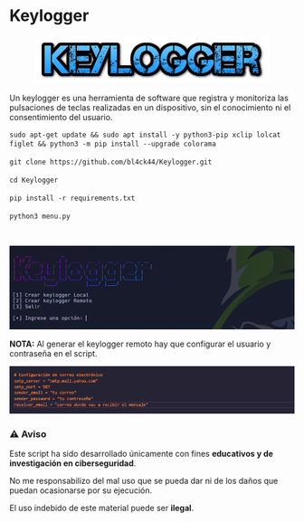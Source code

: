 # Keylogger

<p align="center">
<img src="Logotipo.png">
</p>

Un keylogger es una herramienta de software que registra y monitoriza las pulsaciones de teclas realizadas en un dispositivo, sin el conocimiento ni el consentimiento del usuario.

```
sudo apt-get update && sudo apt install -y python3-pip xclip lolcat figlet && python3 -m pip install --upgrade colorama

git clone https://github.com/bl4ck44/Keylogger.git

cd Keylogger

pip install -r requirements.txt

python3 menu.py
```

<br>

<p align="center">
<img src="Img/muestra1.png">
</p>

**NOTA:** Al generar el keylogger remoto hay que configurar el usuario y contraseña en el script.

<p align="center">
<img src="Img/muestra2.png">
</p>

### ⚠️ **Aviso**

Este script ha sido desarrollado únicamente con fines **educativos y de investigación en ciberseguridad**.

No me responsabilizo del mal uso que se pueda dar ni de los daños que puedan ocasionarse por su ejecución.

El uso indebido de este material puede ser **ilegal**.